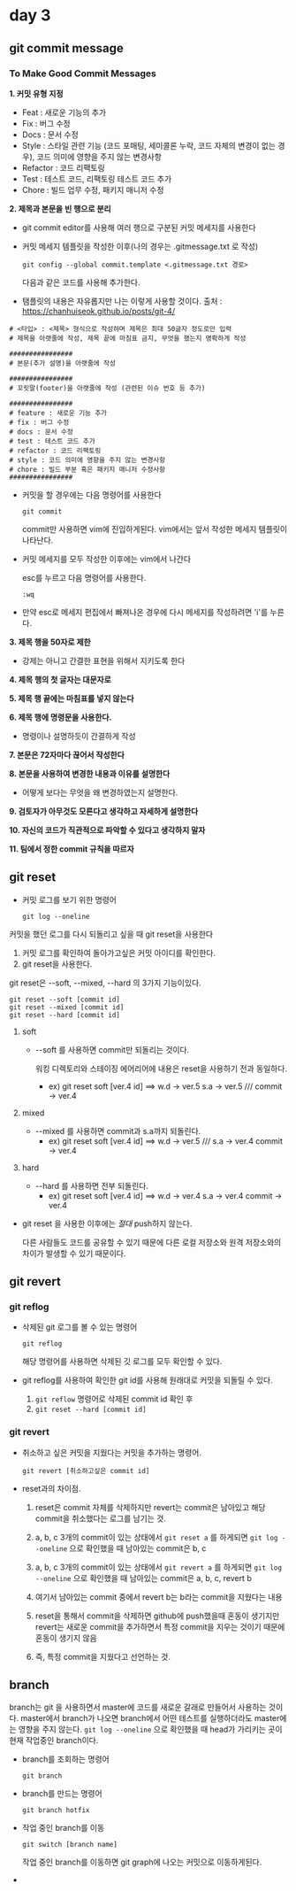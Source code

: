 # day 3

## git commit message

### To Make Good Commit Messages

__1. 커밋 유형 지정__

+ Feat : 새로운 기능의 추가
+ Fix : 버그 수정
+ Docs : 문서 수정
+ Style : 스타일 관련 기능 (코드 포매팅, 세미콜론 누락, 코드 자체의 변경이 없는 경우), 코드 의미에 영향을 주지 않는 변경사항
+ Refactor : 코드 리팩토링
+ Test : 테스트 코드, 리팩토링 테스트 코드 추가
+ Chore : 빌드 업무 수정, 패키지 매니저 수정

__2. 제목과 본문을 빈 행으로 분리__

+ git commit editor를 사용해 여러 행으로 구분된 커밋 메세지를 사용한다

+ 커밋 메세지 템플릿을 작성한 이후(나의 경우는 .gitmessage.txt 로 작성)

  `git config --global commit.template <.gitmessage.txt 경로>`

  다음과 같은 코드를 사용해 추가한다.

+ 탬플릿의 내용은 자유롭지만 나는 이렇게 사용할 것이다.  출처 : https://chanhuiseok.github.io/posts/git-4/

```
# <타입> : <제목> 형식으로 작성하며 제목은 최대 50글자 정도로만 입력
# 제목을 아랫줄에 작성, 제목 끝에 마침표 금지, 무엇을 했는지 명확하게 작성

################
# 본문(추가 설명)을 아랫줄에 작성

################
# 꼬릿말(footer)을 아랫줄에 작성 (관련된 이슈 번호 등 추가)

################
# feature : 새로운 기능 추가
# fix : 버그 수정
# docs : 문서 수정
# test : 테스트 코드 추가
# refactor : 코드 리팩토링
# style : 코드 의미에 영향을 주지 않는 변경사항
# chore : 빌드 부분 혹은 패키지 매니저 수정사항
################
```

+ 커밋을 할 경우에는 다음 명령어를 사용한다

  `git commit`

  commit만 사용하면 vim에 진입하게된다. vim에서는 앞서 작성한 메세지 템플릿이 나타난다.

+ 커밋 메세지를 모두 작성한 이후에는  vim에서 나간다

  esc를 누르고 다음 명령어를 사용한다.

  `:wq`

+ 만약 esc로 메세지 편집에서 빠져나온 경우에 다시 메세지를 작성하려면 'i'를 누른다.

__3. 제목 행을 50자로 제한__

+ 강제는 아니고 간결한 표현을 위해서 지키도록 한다

__4. 제목 행의 첫 글자는 대문자로__

__5. 제목 행 끝에는 마침표를 넣지 않는다__

__6. 제목 행에 명령문을 사용한다.__

+ 명령이나 설명하듯이 간결하게 작성

__7. 본문은 72자마다 끊어서 작성한다__

__8. 본문을 사용하여 변경한 내용과 이유를 설명한다__

+ 어떻게 보다는 무엇을 왜 변경하였는지 설명한다.

__9. 검토자가 아무것도 모른다고 생각하고 자세하게 설명한다__

__10. 자신의 코드가 직관적으로 파악할 수 있다고 생각하지 말자__

__11. 팀에서 정한 commit 규칙을 따르자__



## git reset

+ 커밋 로그를 보기 위한 명령어

  `git log --oneline`

커밋을 했던 로그를 다시 되돌리고 싶을 때 git reset을 사용한다

1. 커밋 로그를 확인하여 돌아가고싶은 커밋 아이디를 확인한다.
2. git reset을 사용한다.

git reset은 --soft, --mixed, --hard 의 3가지 기능이있다.

```
git reset --soft [commit id]
git reset --mixed [commit id]
git reset --hard [commit id]
```

1. soft

   + --soft 를 사용하면 commit만 되돌리는 것이다.

     워킹 디렉토리와 스테이징 에어리어에 내용은 reset을 사용하기 전과 동일하다.

     + ex) git reset soft [ver.4 id]  ==>   w.d -> ver.5   s.a -> ver.5 /// commit -> ver.4

2. mixed
   + --mixed 를 사용하면 commit과 s.a까지 되돌린다.
     + ex) git reset soft [ver.4 id]  ==>   w.d -> ver.5  ///  s.a -> ver.4 commit -> ver.4

3. hard
   + --hard 를 사용하면 전부 되돌린다.
     + ex) git reset soft [ver.4 id]  ==>   w.d -> ver.4  s.a -> ver.4  commit -> ver.4

+ git reset 을 사용한 이후에는 *절대*  push하지 않는다.

  다른 사람들도 코드를 공유할 수 있기 때문에 다른 로컬 저장소와 원격 저장소와의 차이가 발생할 수 있기 때문이다.



## git revert

### git reflog

+ 삭제된 git 로그를 볼 수 있는 명령어

  `git reflog`

  해당 명령어를 사용하면 삭제된 깃 로그를 모두 확인할 수 있다.

+ git reflog를 사용하여 확인한 git id를 사용해 원래대로 커밋을 되돌릴 수 있다.
  1. `git reflow` 명령어로 삭제된 commit id 확인 후
  2. `git reset --hard [commit id]` 



### git revert

+ 취소하고 싶은 커밋을 지웠다는 커밋을 추가하는 명령어.

  `git revert [취소하고싶은 commit id]`

+ reset과의 차이점.

  1. reset은 commit 자체를 삭제하지만 revert는 commit은 남아있고 해당 commit을 취소했다는 로그를 남기는 것.

  2. a, b, c 3개의 commit이 있는 상태에서 `git reset a` 를 하게되면 `git log --oneline` 으로 확인했을 때 남아있는 commit은 b, c

  3. a, b, c 3개의 commit이 있는 상태에서 `git revert a` 를 하게되면 `git log --oneline` 으로 확인했을 때 남아있는 commit은 a, b, c, revert b
  4. 여기서 남아있는 commit 중에서 revert b는 b라는 commit을 지웠다는 내용
  5. reset을 통해서 commit을 삭제하면 github에 push했을때 혼동이 생기지만 revert는 새로운 commit을 추가하면서 특정 commit을 지우는 것이기 때문에 혼동이 생기지 않음
  6. 즉, 특정 commit을 지웠다고 선언하는 것.



## branch

branch는 git 을 사용하면서 master에 코드를 새로운 갈래로 만들어서 사용하는 것이다. master에서 branch가 나오면 branch에서 어떤 테스트를 실행하더라도 master에는 영향을 주지 않는다. `git log --oneline` 으로 확인했을 때 head가 가리키는 곳이 현재 작업중인 branch이다.

+ branch를 조회하는 명령어

  `git branch`

+ branch를 만드는 명령어

  `git branch hotfix`

+ 작업 중인 branch를 이동

  `git switch [branch name]`

  작업 중인 branch를 이동하면 git graph에 나오는 커밋으로 이동하게된다.

+ 
